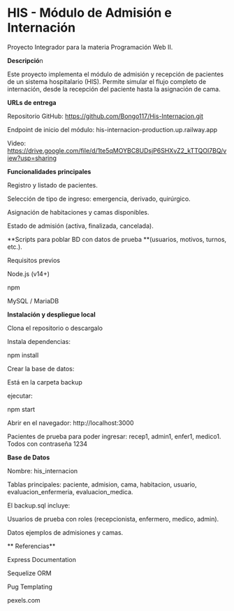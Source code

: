 # HIS - Módulo de Admisión e Internación

Proyecto Integrador para la materia Programación Web II.

**Descripció**n

Este proyecto implementa el módulo de admisión y recepción de pacientes de un sistema hospitalario (HIS). Permite simular el flujo completo de internación, desde la recepción del paciente hasta la asignación de cama.

**URLs de entrega**

Repositorio GitHub: https://github.com/Bongo117/His-Internacion.git

Endpoint de inicio del módulo: his-internacion-production.up.railway.app

Video: https://drive.google.com/file/d/1te5qMOYBC8UDsjP6SHXvZ2_kTTQOl7BQ/view?usp=sharing

**Funcionalidades principales**

Registro y listado de pacientes.

Selección de tipo de ingreso: emergencia, derivado, quirúrgico.

Asignación de habitaciones y camas disponibles.

Estado de admisión (activa, finalizada, cancelada).

**Scripts para poblar BD con datos de prueba **(usuarios, motivos, turnos, etc.).

Requisitos previos

Node.js (v14+)

npm

MySQL / MariaDB

**Instalación y despliegue local**

Clona el repositorio o descargalo

Instala dependencias:

npm install

Crear  la base de datos:

Está en la carpeta backup

ejecutar:


npm start       

Abrir en el navegador: http://localhost:3000

Pacientes de prueba para poder ingresar: recep1, admin1, enfer1, medico1. Todos con contraseña 1234

**Base de Datos**

Nombre: his_internacion

Tablas principales: paciente, admision, cama, habitacion, usuario, evaluacion_enfermeria, evaluacion_medica.

El backup.sql incluye:

Usuarios de prueba con roles (recepcionista, enfermero, medico, admin).

Datos ejemplos de admisiones y camas.

** Referencias**

Express Documentation

Sequelize ORM

Pug Templating

pexels.com










